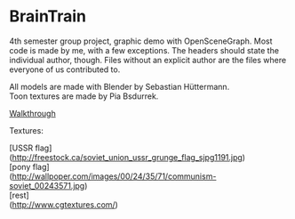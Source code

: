# BrainTrain
4th semester group project, graphic demo with OpenSceneGraph.
Most code is made by me, with a few exceptions.
The headers should state the individual author, though.
Files without an explicit author are the files where everyone of us contributed to.

All models are made with Blender by Sebastian Hüttermann.  
Toon textures are made by Pia Bsdurrek.

[Walkthrough](https://www.youtube.com/watch?v=Kck9t5S-lnk)

Textures:

[USSR flag]  
(http://freestock.ca/soviet_union_ussr_grunge_flag_sjpg1191.jpg)  
[pony flag]  
(http://wallpoper.com/images/00/24/35/71/communism-soviet_00243571.jpg)  
[rest]  
(http://www.cgtextures.com/) 


